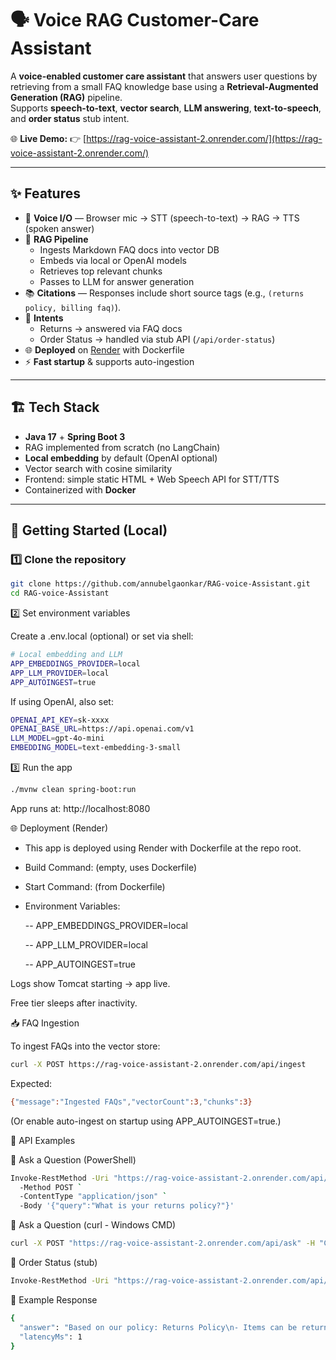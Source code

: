 # 🗣️ Voice RAG Customer-Care Assistant

A **voice-enabled customer care assistant** that answers user questions by retrieving from a small FAQ knowledge base using a **Retrieval-Augmented Generation (RAG)** pipeline.  
Supports **speech-to-text**, **vector search**, **LLM answering**, **text-to-speech**, and **order status** stub intent.

🌐 **Live Demo:** 👉 [https://rag-voice-assistant-2.onrender.com/](https://rag-voice-assistant-2.onrender.com/)

---

## ✨ Features

- 🎤 **Voice I/O** — Browser mic → STT (speech-to-text) → RAG → TTS (spoken answer)
- 🧠 **RAG Pipeline**
    - Ingests Markdown FAQ docs into vector DB
    - Embeds via local or OpenAI models
    - Retrieves top relevant chunks
    - Passes to LLM for answer generation
- 📚 **Citations** — Responses include short source tags (e.g., `(returns policy, billing faq)`).
- 🧾 **Intents**
    - Returns → answered via FAQ docs
    - Order Status → handled via stub API (`/api/order-status`)
- 🌐 **Deployed** on [Render](https://render.com) with Dockerfile
- ⚡ **Fast startup** & supports auto-ingestion

---

## 🏗️ Tech Stack

- **Java 17** + **Spring Boot 3**
- RAG implemented from scratch (no LangChain)
- **Local embedding** by default (OpenAI optional)
- Vector search with cosine similarity
- Frontend: simple static HTML + Web Speech API for STT/TTS
- Containerized with **Docker**

---

## 🚀 Getting Started (Local)

### 1️⃣ Clone the repository

```bash
git clone https://github.com/annubelgaonkar/RAG-voice-Assistant.git
cd RAG-voice-Assistant
```
2️⃣ Set environment variables

Create a .env.local (optional) or set via shell:
```bash
# Local embedding and LLM
APP_EMBEDDINGS_PROVIDER=local
APP_LLM_PROVIDER=local
APP_AUTOINGEST=true
```
If using OpenAI, also set:  
```bash
OPENAI_API_KEY=sk-xxxx
OPENAI_BASE_URL=https://api.openai.com/v1
LLM_MODEL=gpt-4o-mini
EMBEDDING_MODEL=text-embedding-3-small
```

3️⃣ Run the app
```bash
./mvnw clean spring-boot:run
```
App runs at: http://localhost:8080

🌐 Deployment (Render)

- This app is deployed using Render with Dockerfile at the repo root.

- Build Command: (empty, uses Dockerfile)

- Start Command: (from Dockerfile)

- Environment Variables:

  -- APP_EMBEDDINGS_PROVIDER=local

  -- APP_LLM_PROVIDER=local

  -- APP_AUTOINGEST=true

Logs show Tomcat starting → app live.

Free tier sleeps after inactivity.

📥 FAQ Ingestion

To ingest FAQs into the vector store:
```bash
curl -X POST https://rag-voice-assistant-2.onrender.com/api/ingest

```
Expected:
```bash
{"message":"Ingested FAQs","vectorCount":3,"chunks":3}
```
(Or enable auto-ingest on startup using APP_AUTOINGEST=true.)

💬 API Examples

🔸 Ask a Question (PowerShell)
```bash
Invoke-RestMethod -Uri "https://rag-voice-assistant-2.onrender.com/api/ask" `
  -Method POST `
  -ContentType "application/json" `
  -Body '{"query":"What is your returns policy?"}'
```
🔸 Ask a Question (curl - Windows CMD)
```bash
curl -X POST "https://rag-voice-assistant-2.onrender.com/api/ask" -H "Content-Type: application/json" -d "{\"query\":\"What is your returns policy?\"}"
```
🔸 Order Status (stub)
```bash
Invoke-RestMethod -Uri "https://rag-voice-assistant-2.onrender.com/api/order-status?orderId=ORD123" -Method GET
```
🧪 Example Response
```bash
{
  "answer": "Based on our policy: Returns Policy\n- Items can be returned within 30 days of delivery with proof of purchase.\n- Refunds issued to original payment method within 5-7 business days. (returns policy, billing faq)",
  "latencyMs": 1
}
```

